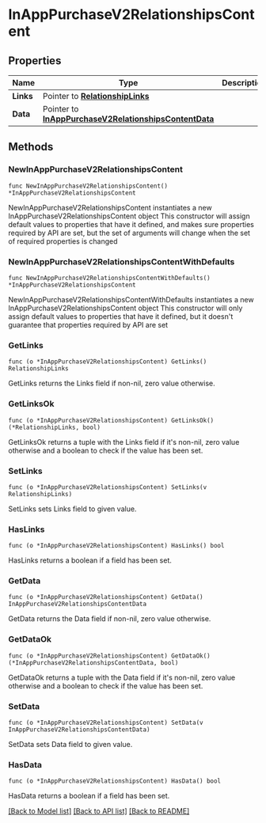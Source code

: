 # InAppPurchaseV2RelationshipsContent

## Properties

Name | Type | Description | Notes
------------ | ------------- | ------------- | -------------
**Links** | Pointer to [**RelationshipLinks**](RelationshipLinks.md) |  | [optional] 
**Data** | Pointer to [**InAppPurchaseV2RelationshipsContentData**](InAppPurchaseV2RelationshipsContentData.md) |  | [optional] 

## Methods

### NewInAppPurchaseV2RelationshipsContent

`func NewInAppPurchaseV2RelationshipsContent() *InAppPurchaseV2RelationshipsContent`

NewInAppPurchaseV2RelationshipsContent instantiates a new InAppPurchaseV2RelationshipsContent object
This constructor will assign default values to properties that have it defined,
and makes sure properties required by API are set, but the set of arguments
will change when the set of required properties is changed

### NewInAppPurchaseV2RelationshipsContentWithDefaults

`func NewInAppPurchaseV2RelationshipsContentWithDefaults() *InAppPurchaseV2RelationshipsContent`

NewInAppPurchaseV2RelationshipsContentWithDefaults instantiates a new InAppPurchaseV2RelationshipsContent object
This constructor will only assign default values to properties that have it defined,
but it doesn't guarantee that properties required by API are set

### GetLinks

`func (o *InAppPurchaseV2RelationshipsContent) GetLinks() RelationshipLinks`

GetLinks returns the Links field if non-nil, zero value otherwise.

### GetLinksOk

`func (o *InAppPurchaseV2RelationshipsContent) GetLinksOk() (*RelationshipLinks, bool)`

GetLinksOk returns a tuple with the Links field if it's non-nil, zero value otherwise
and a boolean to check if the value has been set.

### SetLinks

`func (o *InAppPurchaseV2RelationshipsContent) SetLinks(v RelationshipLinks)`

SetLinks sets Links field to given value.

### HasLinks

`func (o *InAppPurchaseV2RelationshipsContent) HasLinks() bool`

HasLinks returns a boolean if a field has been set.

### GetData

`func (o *InAppPurchaseV2RelationshipsContent) GetData() InAppPurchaseV2RelationshipsContentData`

GetData returns the Data field if non-nil, zero value otherwise.

### GetDataOk

`func (o *InAppPurchaseV2RelationshipsContent) GetDataOk() (*InAppPurchaseV2RelationshipsContentData, bool)`

GetDataOk returns a tuple with the Data field if it's non-nil, zero value otherwise
and a boolean to check if the value has been set.

### SetData

`func (o *InAppPurchaseV2RelationshipsContent) SetData(v InAppPurchaseV2RelationshipsContentData)`

SetData sets Data field to given value.

### HasData

`func (o *InAppPurchaseV2RelationshipsContent) HasData() bool`

HasData returns a boolean if a field has been set.


[[Back to Model list]](../README.md#documentation-for-models) [[Back to API list]](../README.md#documentation-for-api-endpoints) [[Back to README]](../README.md)


